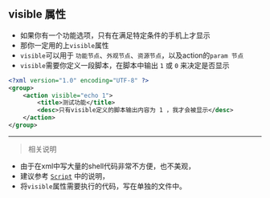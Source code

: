 
## visible 属性
- 如果你有一个功能选项，只有在满足特定条件的手机上才显示
- 那你一定用的上`visible`属性
- `visible`可以用于 `功能节点`、`外观节点`、`资源节点`，以及action的`param 节点`
- `visible`需要你定义一段脚本，在脚本中输出 `1` 或 `0` 来决定是否显示

```xml
<?xml version="1.0" encoding="UTF-8" ?>
<group>
    <action visible="echo 1">
        <title>测试功能</title>
        <desc>只有visible定义的脚本输出内容为 1 ，我才会被显示</desc>
    </action>
</group>
```

---

> 相关说明

- 由于在xml中写大量的shell代码非常不方便，也不美观，
- 建议参考 [`Script`](#/doc?doc=/docs/Script.md) 中的说明，
- 将`visible`属性需要执行的代码，写在单独的文件中。
